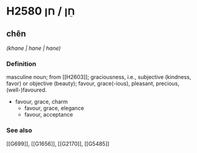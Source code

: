 # H2580 חֵן / חן

## chên

_(khane | hane | hane)_

### Definition

masculine noun; from [[H2603]]; graciousness, i.e., subjective (kindness, favor) or objective (beauty); favour, grace(-ious), pleasant, precious, (well-)favoured.

- favour, grace, charm
    - favour, grace, elegance
    - favour, acceptance
### See also

[[G699]], [[G1656]], [[G2170]], [[G5485]]

